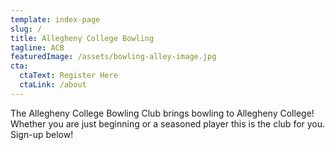 ```yaml
---
template: index-page
slug: /
title: Allegheny College Bowling
tagline: ACB
featuredImage: /assets/bowling-alley-image.jpg
cta:
  ctaText: Register Here
  ctaLink: /about
---
```

The Allegheny College Bowling Club brings bowling to Allegheny College! Whether you are just beginning or a seasoned player this is the club for you. Sign-up below!